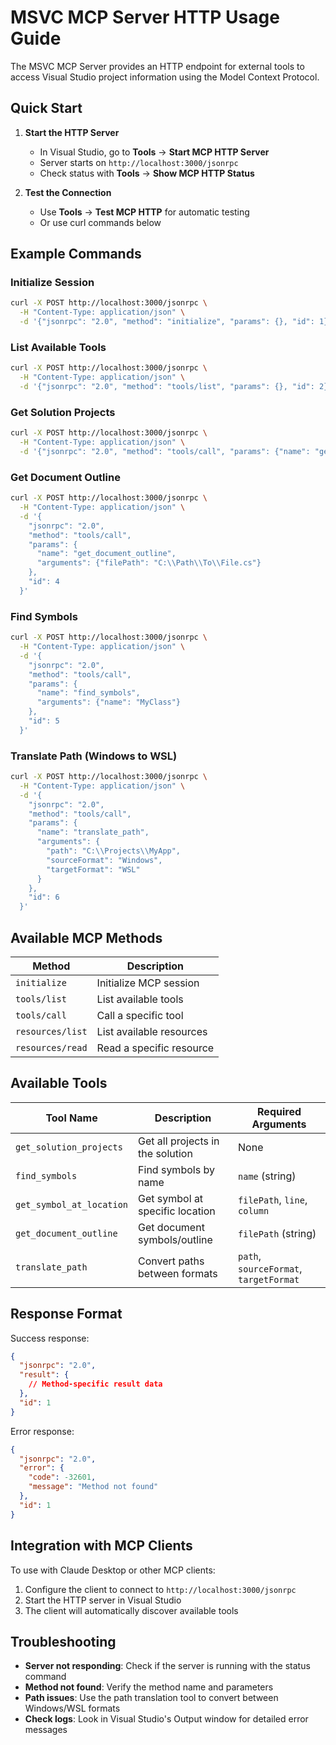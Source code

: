 # MSVC MCP Server HTTP Usage Guide

The MSVC MCP Server provides an HTTP endpoint for external tools to access Visual Studio project information using the Model Context Protocol.

## Quick Start

1. **Start the HTTP Server**
   - In Visual Studio, go to **Tools** → **Start MCP HTTP Server**
   - Server starts on `http://localhost:3000/jsonrpc`
   - Check status with **Tools** → **Show MCP HTTP Status**

2. **Test the Connection**
   - Use **Tools** → **Test MCP HTTP** for automatic testing
   - Or use curl commands below

## Example Commands

### Initialize Session
```bash
curl -X POST http://localhost:3000/jsonrpc \
  -H "Content-Type: application/json" \
  -d '{"jsonrpc": "2.0", "method": "initialize", "params": {}, "id": 1}'
```

### List Available Tools
```bash
curl -X POST http://localhost:3000/jsonrpc \
  -H "Content-Type: application/json" \
  -d '{"jsonrpc": "2.0", "method": "tools/list", "params": {}, "id": 2}'
```

### Get Solution Projects
```bash
curl -X POST http://localhost:3000/jsonrpc \
  -H "Content-Type: application/json" \
  -d '{"jsonrpc": "2.0", "method": "tools/call", "params": {"name": "get_solution_projects", "arguments": {}}, "id": 3}'
```

### Get Document Outline
```bash
curl -X POST http://localhost:3000/jsonrpc \
  -H "Content-Type: application/json" \
  -d '{
    "jsonrpc": "2.0", 
    "method": "tools/call", 
    "params": {
      "name": "get_document_outline", 
      "arguments": {"filePath": "C:\\Path\\To\\File.cs"}
    }, 
    "id": 4
  }'
```

### Find Symbols
```bash
curl -X POST http://localhost:3000/jsonrpc \
  -H "Content-Type: application/json" \
  -d '{
    "jsonrpc": "2.0", 
    "method": "tools/call", 
    "params": {
      "name": "find_symbols", 
      "arguments": {"name": "MyClass"}
    }, 
    "id": 5
  }'
```

### Translate Path (Windows to WSL)
```bash
curl -X POST http://localhost:3000/jsonrpc \
  -H "Content-Type: application/json" \
  -d '{
    "jsonrpc": "2.0", 
    "method": "tools/call", 
    "params": {
      "name": "translate_path", 
      "arguments": {
        "path": "C:\\Projects\\MyApp", 
        "sourceFormat": "Windows", 
        "targetFormat": "WSL"
      }
    }, 
    "id": 6
  }'
```

## Available MCP Methods

| Method | Description |
|--------|-------------|
| `initialize` | Initialize MCP session |
| `tools/list` | List available tools |
| `tools/call` | Call a specific tool |
| `resources/list` | List available resources |
| `resources/read` | Read a specific resource |

## Available Tools

| Tool Name | Description | Required Arguments |
|-----------|-------------|-------------------|
| `get_solution_projects` | Get all projects in the solution | None |
| `find_symbols` | Find symbols by name | `name` (string) |
| `get_symbol_at_location` | Get symbol at specific location | `filePath`, `line`, `column` |
| `get_document_outline` | Get document symbols/outline | `filePath` (string) |
| `translate_path` | Convert paths between formats | `path`, `sourceFormat`, `targetFormat` |

## Response Format

Success response:
```json
{
  "jsonrpc": "2.0",
  "result": {
    // Method-specific result data
  },
  "id": 1
}
```

Error response:
```json
{
  "jsonrpc": "2.0",
  "error": {
    "code": -32601,
    "message": "Method not found"
  },
  "id": 1
}
```

## Integration with MCP Clients

To use with Claude Desktop or other MCP clients:

1. Configure the client to connect to `http://localhost:3000/jsonrpc`
2. Start the HTTP server in Visual Studio
3. The client will automatically discover available tools

## Troubleshooting

- **Server not responding**: Check if the server is running with the status command
- **Method not found**: Verify the method name and parameters
- **Path issues**: Use the path translation tool to convert between Windows/WSL formats
- **Check logs**: Look in Visual Studio's Output window for detailed error messages